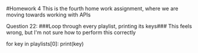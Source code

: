 #Homework 4
This is the fourth home work assignment, where we are moving towards
working with APIs

Question 22:
###Loop through every playlist, printing its keys###
This feels wrong, but I'm not sure how to perform this correctly

for key in playlists[0]:
    print(key)

